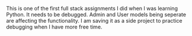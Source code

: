 This is one of the first full stack assignments I did when I was learning Python. It needs to be debugged. Admin and User models being seperate are affecting the functionality. I am saving it as a side project to practice debugging when I have more free time.
